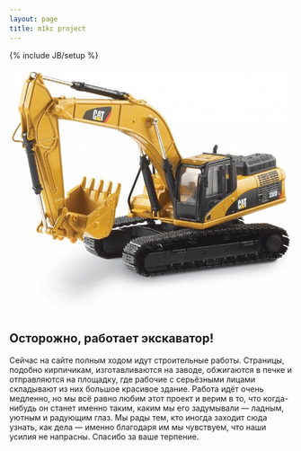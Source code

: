 ```yaml
---
layout: page
title: m1kc project
---
```

{% include JB/setup %}

![](/img/eksk2.jpg)

## Осторожно, работает экскаватор!

Сейчас на сайте полным ходом идут строительные работы. Страницы, подобно кирпичикам, изготавливаются на заводе, обжигаются в печке и отправляются на площадку, где рабочие с серьёзными лицами складывают из них большое красивое здание. Работа идёт очень медленно, но мы всё равно любим этот проект и верим в то, что когда-нибудь он станет именно таким, каким мы его задумывали &mdash; ладным, уютным и радующим глаз. Мы рады тем, кто иногда заходит сюда узнать, как дела &mdash; именно благодаря им мы чувствуем, что наши усилия не напрасны. Спасибо за ваше терпение.
